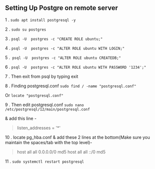 ## Setting Up Postgre on remote server
1 . `sudo apt install postgresql -y`

2 . `sudo su postgres`

3 . `psql -U  postgres -c "CREATE ROLE ubuntu;"`

4 . `psql -U  postgres -c "ALTER ROLE ubuntu WITH LOGIN;"`

5 .` psql -U  postgres -c "ALTER ROLE ubuntu CREATEDB;"`

6 . `psql -U  postgres -c "ALTER ROLE ubuntu WITH PASSWORD '1234';"`

7 . Then exit from psql by typing exit

8 . Finding postgresql.conf
`sudo find / -name "postgresql.conf" `

Or 
	`locate "postgresql.conf"`
	
9 . Then edit postgresql.conf
`sudo nano /etc/postgresql/12/main/postgresql.conf`

& add this line -
> listen_addresses = '*' 

10 . locate pg_hba.conf & add these 2 lines at the bottom(Make sure you maintain the spaces/tab with the top level)-
> host	all		all         0.0.0.0/0		md5
host	all		all		::/0		md5

11 . `sudo systemctl restart postgresql`